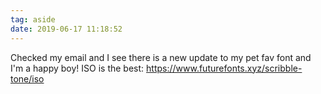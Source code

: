 ```yaml
---
tag: aside
date: 2019-06-17 11:18:52
---
```

Checked my email and I see there is a new update to my pet fav font and I'm a happy boy! ISO is the best: https://www.futurefonts.xyz/scribble-tone/iso
